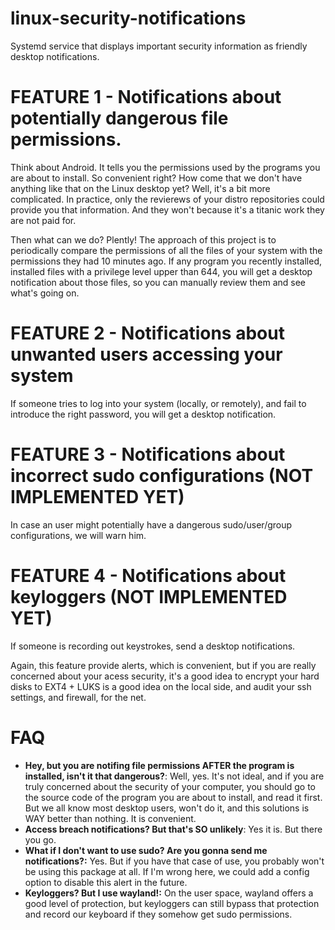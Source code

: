 # linux-security-notifications
Systemd service that displays important security information as friendly desktop notifications.

# FEATURE 1 - Notifications about potentially dangerous file permissions.
Think about Android. It tells you the permissions used by the programs you are about to install. So convenient right? How come that we don't have anything like that on the Linux desktop yet? Well, it's a bit more complicated. In practice, only the revierews of your distro repositories could provide you that information. And they won't because it's a titanic work they are not paid for.

Then what can we do? Plently! The approach of this project is to periodically compare the permissions of all the files of your system with the permissions they had 10 minutes ago. If any program you recently installed, installed files with a privilege level upper than 644, you will get a desktop notification about those files, so you can manually review them and see what's going on.

# FEATURE 2 - Notifications about unwanted users accessing your system
If someone tries to log into your system (locally, or remotely), and fail to introduce the right password, you will get a desktop notification.

# FEATURE 3 - Notifications about incorrect sudo configurations (NOT IMPLEMENTED YET)
In case an user might potentially have a dangerous sudo/user/group configurations, we will warn him.

# FEATURE 4 - Notifications about keyloggers (NOT IMPLEMENTED YET)
If someone is recording out keystrokes, send a desktop notifications.

Again, this feature provide alerts, which is convenient, but if you are really concerned about your acess security, it's a good idea to encrypt your hard disks to EXT4 + LUKS is a good idea on the local side, and audit your ssh settings, and firewall, for the net.

# FAQ

* **Hey, but you are notifing file permissions AFTER the program is installed, isn't it that dangerous?**: Well, yes. It's not ideal, and if you are truly concerned about the security of your computer, you should go to the source code of the program you are about to install, and read it first. But we all know most desktop users, won't do it, and this solutions is WAY better than nothing. It is convenient.
* **Access breach notifications? But that's SO unlikely**: Yes it is. But there you go.
* **What if I don't want to use sudo? Are you gonna send me notifications?:** Yes. But if you have that case of use, you probably won't be using this package at all. If I'm wrong here, we could add a config option to disable this alert in the future.
* **Keyloggers? But I use wayland!:** On the user space, wayland offers a good level of protection, but keyloggers can still bypass that protection and record our keyboard if they somehow get sudo permissions.

